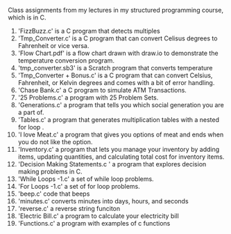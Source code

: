 Class assignments from my lectures in my structured programming course, which is in C.

1. 'FizzBuzz.c' is a C program that detects multiples
2. 'Tmp_Converter.c' is a C program that can convert Celisus degrees to Fahrenheit or vice versa.
3. 'Flow Chart.pdf' is a flow chart drawn with draw.io to demonstrate the temperature conversion program.
4. 'tmp_converter.sb3' is a Scratch program that converts temperature
5. 'Tmp_Converter + Bonus.c' is a C program that can convert Celsius, Fahrenheit, or Kelvin degrees and comes with a bit of error handling.
6. 'Chase Bank.c' a C program to simulate ATM Transactions.
7. '25 Problems.c' a program with 25 Problem Sets.
8. 'Generations.c' a program that tells you which social generation you are a part of.
9. 'Tables.c' a program that generates multiplication tables with a nested for loop .
10. 'I love Meat.c' a program that gives you options of meat and ends when you do not like the option.
11. 'Inventory.c' a program that lets you manage your inventory by adding items, updating quantities, and calculating total cost for inventory items.
12. 'Decision Making Statements.c ' a program that explores decision making problems in C.
13. 'While Loops -1.c' a set of while loop problems.
14. 'For Loops -1.c' a set of for loop problems.
15. 'beep.c' code that beeps 
16. 'minutes.c' converts minutes into days, hours, and seconds
17. 'reverse.c' a reverse string funciton 
18. 'Electric Bill.c' a program to calculate your electricity bill  
19. 'Functions.c' a program with examples of c functions
 

   
